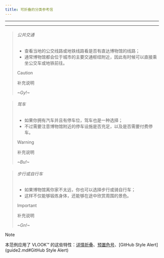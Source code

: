 ```yaml
---
title: 可折叠的分类参考信
---
```




---

---

> ###### 公共交通
>
> - 查看当地的公交线路或地铁线路看是否有直达博物馆的线路；
> - 通常博物馆都会位于城市的主要交通枢纽附近，因此有时候可以直接乘坐公交车或地铁前往。
>
> > [!CAUTION]
> >
> > 补充说明
>
> _~Gy!~_

> ###### 驾车
>
> - 如果你拥有汽车并且有停车位，驾车也是一种选择；
> - 不过需要注意博物馆附近的停车设施是否充足，以及是否需要付费停车。
>
> > [!WARNING]
> >
> > 补充说明
>
> _~Bu!~_

> ###### 步行或自行车
>
> - 如果博物馆离你家不太远，你也可以选择步行或骑自行车；
> - 这样不仅能够锻炼身体，还能够在途中欣赏周围的景色。
>
> > [!IMPORTANT]
> >
> > 补充说明
>
> _~Gn!~_



> [!NOTE]
>
> 本范例应用了 VLOOK™ 的这些特性：[详情折叠](guide.md#折叠引用块)、[预置色号](guide.md#预置色号)、[GitHub Style Alert](guide2.md#GitHub Style Alert)
